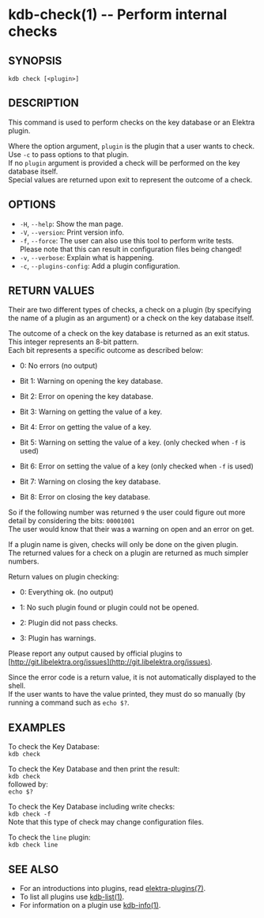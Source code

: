 kdb-check(1) -- Perform internal checks
=======================================

## SYNOPSIS

`kdb check [<plugin>]`  

## DESCRIPTION

This command is used to perform checks on the key database or an Elektra plugin.

Where the option argument, `plugin` is the plugin that a user wants to check.  
Use `-c` to pass options to that plugin.  
If no `plugin` argument is provided a check will be performed on the key database itself.  
Special values are returned upon exit to represent the outcome of a check.  

## OPTIONS

- `-H`, `--help`:
  Show the man page.
- `-V`, `--version`:
  Print version info.
- `-f`, `--force`:
   The user can also use this tool to perform write tests. Please note that this can result in configuration files being changed!
- `-v`, `--verbose`:
  Explain what is happening.
- `-c`, `--plugins-config`:
  Add a plugin configuration.


## RETURN VALUES

Their are two different types of checks, a check on a plugin (by specifying the name of a plugin as an argument) or a check on the key database itself.  

The outcome of a check on the key database is returned as an exit status.  
This integer represents an 8-bit pattern.  
Each bit represents a specific outcome as described below:  

 * 0:
   No errors (no output)  

 * Bit 1: 
   Warning on opening the key database.  

 * Bit 2:
   Error on opening the key database.  

 * Bit 3:
   Warning on getting the value of a key.  

 * Bit 4:
   Error on getting the value of a key.  

 * Bit 5:
   Warning on setting the value of a key. (only checked when `-f` is used)  

 * Bit 6:
   Error on setting the value of a key (only checked when `-f` is used)  

 * Bit 7:
   Warning on closing the key database.  

 * Bit 8:
   Error on closing the key database.  

So if the following number was returned `9` the user could figure out more detail by considering the bits: `00001001`  
The user would know that their was a warning on open and an error on get.  

If a plugin name is given, checks will only be done on the given plugin.  
The returned values for a check on a plugin are returned as much simpler numbers.  

Return values on plugin checking:  

 * 0:
   Everything ok. (no output)  

 * 1:
   No such plugin found or plugin could not be opened.  

 * 2:
   Plugin did not pass checks.  

 * 3:
   Plugin has warnings.  

Please report any output caused by official plugins to [http://git.libelektra.org/issues](http://git.libelektra.org/issues).  

Since the error code is a return value, it is not automatically displayed to the shell.  
If the user wants to have the value printed, they must do so manually (by running a command such as `echo $?`.   


## EXAMPLES

To check the Key Database:  
	`kdb check`  

To check the Key Database and then print the result:  
	`kdb check`  
followed by:  
	`echo $?`  

To check the Key Database including write checks:  
	`kdb check -f`  
Note that this type of check may change configuration files.  

To check the `line` plugin:  
	`kdb check line`  

## SEE ALSO

- For an introductions into plugins, read [elektra-plugins(7)](elektra-plugins.md).
- To list all plugins use [kdb-list(1)](kdb-list.md).
- For information on a plugin use [kdb-info(1)](kdb-info.md).

